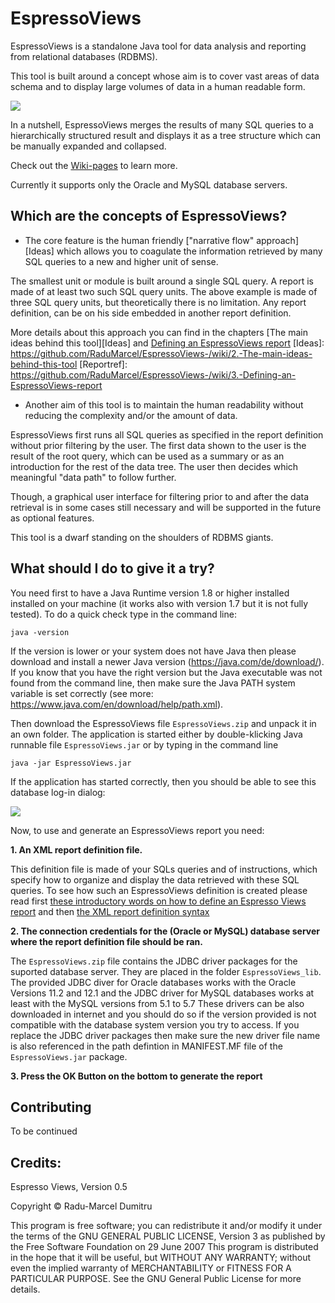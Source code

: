 # EspressoViews

EspressoViews is a standalone Java tool for data analysis and reporting from relational databases (RDBMS).

This tool is built around a concept whose aim is to cover vast areas of data schema and to display large volumes of data in a human readable form.

![](https://github.com/RaduMarcel/EspressoViews-/blob/master/DocImg/EspressoViewsImg1.png)


In a nutshell, EspressoViews merges the results of many SQL queries to a hierarchically structured result and displays it as a tree structure which can be manually expanded and collapsed. 

Check out the [Wiki-pages][Intro] to learn more.

Currently it supports only the Oracle and MySQL database servers.

[Intro]: https://github.com/RaduMarcel/EspressoViews/wiki

## **Which are the concepts of EspressoViews?**


- The core feature is the human friendly ["narrative flow" approach][Ideas] which allows you to coagulate the information retrieved by many SQL queries to a new and higher unit of sense.

The smallest unit or module is built around a single SQL query. A report is made of at least two such SQL query units. The above example is made of three SQL query units, but theoretically there is no limitation. Any report definition, can be on his side embedded in another report definition. 

More details about this approach you can find in the chapters [The main ideas behind this tool][Ideas] and [Defining an EspressoViews report][ReportDef]
[Ideas]: https://github.com/RaduMarcel/EspressoViews-/wiki/2.-The-main-ideas-behind-this-tool
[Reportref]: https://github.com/RaduMarcel/EspressoViews-/wiki/3.-Defining-an-EspressoViews-report


- Another aim of this tool is to maintain the human readability without reducing the complexity and/or the amount of data.

EspressoViews first runs all SQL queries as specified in the report definition without prior filtering by the user. 
The first data shown to the user is the result of the root query, which can be used as a summary or as an introduction for the rest of the data tree. The user then decides which meaningful "data path" to follow further.

Though, a graphical user interface for filtering prior to and after the data retrieval is in some cases still necessary and will be supported in the future as optional features.


This tool is a dwarf standing on the shoulders of RDBMS giants.


## What should I do to give it a try? 

You need first to have a Java Runtime version 1.8 or higher installed installed on your machine (it works also with version 1.7 but it is not fully tested).
To do a quick check type in the command line:
```
java -version
```
If the version is lower or your system does not have Java then please download and install a newer Java version (https://java.com/de/download/). 
If you know that you have the right version but the Java executable was not found from the command line, then make sure the Java PATH system variable is set correctly (see more: https://www.java.com/en/download/help/path.xml).


Then download the EspressoViews file `EspressoViews.zip` and unpack it in an own folder. The application is started either by double-klicking Java runnable file `EspressoViews.jar` or by typing in the command line 
```
java -jar EspressoViews.jar
```

If the application has started correctly, then you should be able to see this database log-in dialog:

![](https://github.com/RaduMarcel/EspressoViews-/blob/master/DocImg/EspressoViewsInstall.png)



Now, to use and generate an EspressoViews report you need:

**1. An XML report definition file.**

This definition file is made of your SQLs queries and of instructions, which specify how to organize and display the data retrieved with these SQL queries. To see how such an EspressoViews definition is created please read first [these introductory words on how to define an Espresso Views report][ReportDef] and then [the XML report definition syntax][ReportSyntax]

[ReportDef]: https://github.com/RaduMarcel/EspressoViews-/wiki/3.-Defining-an-EspressoViews-report
[ReportSyntax]: https://github.com/RaduMarcel/EspressoViews-/wiki/4.-The-XML-report-definition-syntax

**2. The connection credentials for the (Oracle or MySQL) database server where the report definition file should be ran.**

The `EspressoViews.zip` file contains the JDBC driver packages for the suported database server. They are placed in the folder `EspressoViews_lib`. The provided JDBC diver for Oracle databases works with the Oracle Versions 11.2 and 12.1 and the JDBC driver for MySQL databases works at least with the MySQL versions from 5.1 to 5.7
These drivers can be also downloaded in internet and you should do so if the version provided is not compatible with the database system version you try to access.
If you replace the JDBC driver packages then make sure the new driver file name is also referenced in the path defintion in MANIFEST.MF file of the `EspressoViews.jar` package.  


**3. Press the OK Button on the bottom to generate the report**


## Contributing

To be continued

## Credits: 
Espresso Views, Version 0.5

Copyright © Radu-Marcel Dumitru

This program is free software; you can redistribute it and/or modify it under the terms of the GNU GENERAL PUBLIC LICENSE, Version 3 as published by the Free Software Foundation on 29 June 2007
This program is distributed in the hope that it will be useful, but WITHOUT ANY WARRANTY; without even the implied warranty of MERCHANTABILITY or FITNESS FOR A PARTICULAR PURPOSE. 
See the GNU General Public License for more details.


